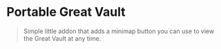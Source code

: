 # Portable Great Vault

> Simple little addon that adds a minimap button you can use to view the Great Vault at any time.
